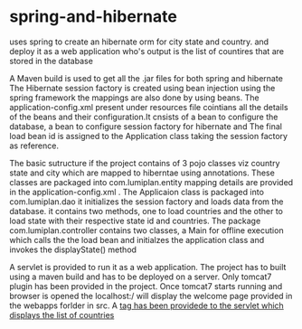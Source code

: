 # spring-and-hibernate

uses spring to create an hibernate orm for city state and country.
and deploy it as a web application who's output is the list of countires that are stored in the database

A Maven build is used to get all the .jar files for both spring and hibernate
The Hibernate session factory is created using bean injection using the spring framework
the mappings are also done by using beans. The application-config.xml present under resources file
cointians all  the details of the beans and their configuration.It cnsists of a bean to configure 
the database, a bean to configure session factory for hibernate and The final load bean id is assigned
to the Application class taking the session factory as reference.

The basic sutructure if the project contains of 3 pojo classes viz country state and city
which are mapped to hiberntae using annotations. These classes are packaged into com.lumiplan.entity
mapping details are provided in the application-config.xml . The Applicaion class is packaged into 
com.lumiplan.dao it initializes the session factory and loads data from the database. it contains
two methods, one to load countries and the other to load state with their respective state id and
countries. The package com.lumiplan.controller contains two classes, a Main for offline execution 
which calls the the load bean and initialzes the application class and invokes the displayState()
method

A servlet is provided to run it as a web application. The project has to built using a maven build
and has to be deployed on a server. Only tomcat7 plugin has been provided in the project.
Once tomcat7 starts running and browser is opened the localhost:<port-number>/<project-name>
will display the welcome page provided in the webapps forlder in src. A <a href> tag has been providede to
the servlet which displays the list of countries


